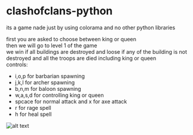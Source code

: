 # clashofclans-python

its a game nade just by using colorama and no other python libraries

first you are asked to choose between king or queen  
then we will go to level 1 of the game  
we win if all buildings are destroyed and loose if any of the building is not destroyed and all the troops are died including king or queen  
controls:  
- i,o,p for barbarian spawning  
- j,k,l for archer spawning  
- b,n,m for baloon spawning  
- w,a,s,d for controlling king or queen  
- spcace for normal attack and x for axe attack  
- r for rage spell  
- h for heal spell  

![alt text](https://github.com/gaddam-vinay/clashofclans-python/blob/master/image.jpg?raw=true)
